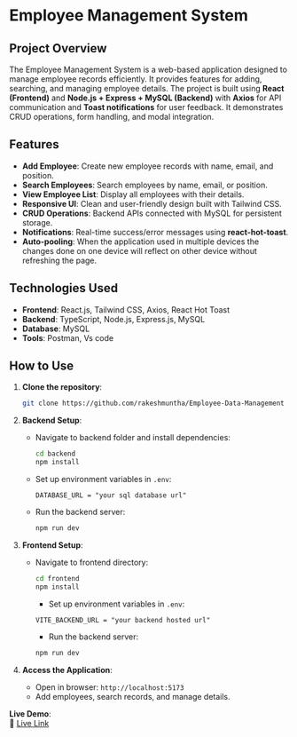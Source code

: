 # **Employee Management System**

## **Project Overview**

The Employee Management System is a web-based application designed to manage employee records efficiently. It provides features for adding, searching, and managing employee details. The project is built using **React (Frontend)** and **Node.js + Express + MySQL (Backend)** with **Axios** for API communication and **Toast notifications** for user feedback. It demonstrates CRUD operations, form handling, and modal integration.

## **Features**

- **Add Employee**: Create new employee records with name, email, and position.  
- **Search Employees**: Search employees by name, email, or position.  
- **View Employee List**: Display all employees with their details.  
- **Responsive UI**: Clean and user-friendly design built with Tailwind CSS.  
- **CRUD Operations**: Backend APIs connected with MySQL for persistent storage.  
- **Notifications**: Real-time success/error messages using **react-hot-toast**.  
- **Auto-pooling**: When the application used in multiple devices the changes done on one device will reflect on other device without refreshing the page.

## **Technologies Used**

- **Frontend**: React.js, Tailwind CSS, Axios, React Hot Toast  
- **Backend**: TypeScript, Node.js, Express.js, MySQL  
- **Database**: MySQL
- **Tools**: Postman, Vs code  

## **How to Use**

1. **Clone the repository**:
   ```bash
   git clone https://github.com/rakeshmuntha/Employee-Data-Management

2. **Backend Setup**:
   - Navigate to backend folder and install dependencies:
     ```bash
     cd backend
     npm install
     ```
   - Set up environment variables in `.env`:
     ```
     DATABASE_URL = "your sql database url"
     ```
   - Run the backend server:
     ```bash
     npm run dev
     ```

3. **Frontend Setup**:
   - Navigate to frontend directory:
     ```bash
     cd frontend
     npm install
     ```
      - Set up environment variables in `.env`:
     ```
     VITE_BACKEND_URL = "your backend hosted url"
     ```
       - Run the backend server:
     ```bash
     npm run dev
     ```

4. **Access the Application**:
   - Open in browser: `http://localhost:5173`  
   - Add employees, search records, and manage details.

**Live Demo**:  
   🔗 [Live Link](https://employee-data-management-34mhl7jth-rakeshs-projects-82057bd1.vercel.app/)

